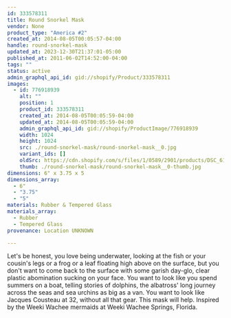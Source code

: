 ```yaml
---
id: 333578311
title: Round Snorkel Mask
vendor: None
product_type: "America #2"
created_at: 2014-08-05T00:05:57-04:00
handle: round-snorkel-mask
updated_at: 2023-12-30T21:37:01-05:00
published_at: 2011-06-02T14:52:00-04:00
tags: ""
status: active
admin_graphql_api_id: gid://shopify/Product/333578311
images:
  - id: 776918939
    alt: ""
    position: 1
    product_id: 333578311
    created_at: 2014-08-05T00:05:59-04:00
    updated_at: 2014-08-05T00:05:59-04:00
    admin_graphql_api_id: gid://shopify/ProductImage/776918939
    width: 1024
    height: 1024
    src: ./round-snorkel-mask/round-snorkel-mask__0.jpg
    variant_ids: []
    oldSrc: https://cdn.shopify.com/s/files/1/0589/2901/products/DSC_6184_cyclope.jpeg?v=1407211559
    thumb: ./round-snorkel-mask/round-snorkel-mask__0-thumb.jpg
dimensions: 6" x 3.75 x 5
dimensions_array:
  - 6"
  - "3.75"
  - "5"
materials: Rubber & Tempered Glass
materials_array:
  - Rubber
  - Tempered Glass
provenance: Location UNKNOWN

---
```


Let's be honest, you love being underwater, looking at the fish or your cousin's legs or a frog or a leaf floating high above on the surface, but you don't want to come back to the surface with some garish day-glo, clear plastic abomination sucking on your face. You want to look like you spend summers on a boat, telling stories of dolphins, the albatross' long journey across the seas and sea urchins as big as a van. You want to look like Jacques Cousteau at 32, without all that gear. This mask will help. Inspired by the Weeki Wachee mermaids at Weeki Wachee Springs, Florida.
